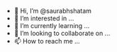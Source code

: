 - 👋 Hi, I’m @saurabhshatam
- 👀 I’m interested in ...
- 🌱 I’m currently learning ...
- 💞️ I’m looking to collaborate on ...
- 📫 How to reach me ...

<!---
saurabhshatam/saurabhshatam is a ✨ special ✨ repository because its `README.md` (this file) appears on your GitHub profile.
You can click the Preview link to take a look at your changes.
--->
